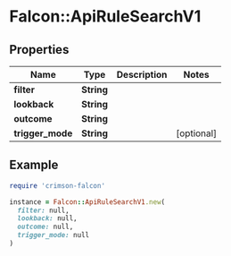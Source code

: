 # Falcon::ApiRuleSearchV1

## Properties

| Name | Type | Description | Notes |
| ---- | ---- | ----------- | ----- |
| **filter** | **String** |  |  |
| **lookback** | **String** |  |  |
| **outcome** | **String** |  |  |
| **trigger_mode** | **String** |  | [optional] |

## Example

```ruby
require 'crimson-falcon'

instance = Falcon::ApiRuleSearchV1.new(
  filter: null,
  lookback: null,
  outcome: null,
  trigger_mode: null
)
```

